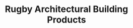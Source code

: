 ---
title: "Rugby Architectural Building Products"
url: /phoenix/rugby-architectural-building-products/
shop: wholesale
---